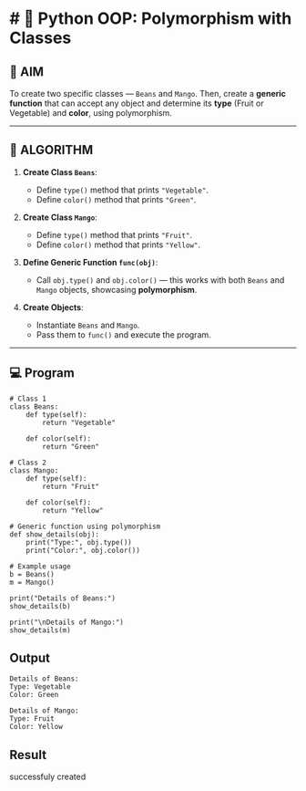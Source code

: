# # 🐍 Python OOP: Polymorphism with Classes

## 🎯 AIM

To create two specific classes — `Beans` and `Mango`. Then, create a **generic function** that can accept any object and determine its **type** (Fruit or Vegetable) and **color**, using polymorphism.

---

## 🧠 ALGORITHM

1. **Create Class `Beans`**:
   - Define `type()` method that prints `"Vegetable"`.
   - Define `color()` method that prints `"Green"`.

2. **Create Class `Mango`**:
   - Define `type()` method that prints `"Fruit"`.
   - Define `color()` method that prints `"Yellow"`.

3. **Define Generic Function `func(obj)`**:
   - Call `obj.type()` and `obj.color()` — this works with both `Beans` and `Mango` objects, showcasing **polymorphism**.

4. **Create Objects**:
   - Instantiate `Beans` and `Mango`.
   - Pass them to `func()` and execute the program.

---

## 💻 Program
```
# Class 1
class Beans:
    def type(self):
        return "Vegetable"
    
    def color(self):
        return "Green"

# Class 2
class Mango:
    def type(self):
        return "Fruit"
    
    def color(self):
        return "Yellow"

# Generic function using polymorphism
def show_details(obj):
    print("Type:", obj.type())
    print("Color:", obj.color())

# Example usage
b = Beans()
m = Mango()

print("Details of Beans:")
show_details(b)

print("\nDetails of Mango:")
show_details(m)
```
## Output
```
Details of Beans:
Type: Vegetable
Color: Green

Details of Mango:
Type: Fruit
Color: Yellow
```
## Result
successfuly created
